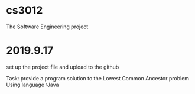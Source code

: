 # cs3012
The Software Engineering project 

# 2019.9.17
set up the project file and upload to the github

Task: provide a program solution to the Lowest Common Ancestor problem
Using language :Java
